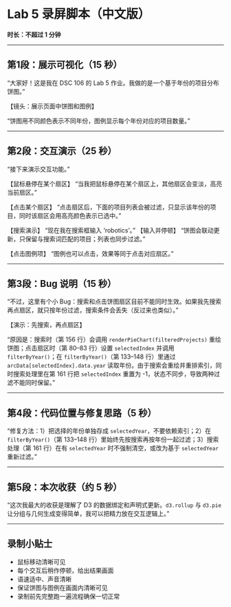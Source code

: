 # Lab 5 录屏脚本（中文版）

**时长：不超过 1 分钟**

---

## 第1段：展示可视化（15 秒）

“大家好！这是我在 DSC 106 的 Lab 5 作业。我做的是一个基于年份的项目分布饼图。”

【镜头：展示页面中饼图和图例】

“饼图用不同颜色表示不同年份，图例显示每个年份对应的项目数量。”

---

## 第2段：交互演示（25 秒）

“接下来演示交互功能。”

【鼠标悬停在某个扇区】
“当我把鼠标悬停在某个扇区上，其他扇区会变淡，高亮当前扇区。”

【点击某个扇区】
“点击扇区后，下面的项目列表会被过滤，只显示该年份的项目，同时该扇区会用高亮颜色表示已选中。”

【搜索演示】
“现在我在搜索框输入 ‘robotics’。”
【输入并停顿】
“饼图会联动更新，只保留与搜索词匹配的项目；列表也同步过滤。”

【点击图例项】
“图例也可以点击，效果等同于点击对应扇区。”

---

## 第3段：Bug 说明（15 秒）

“不过，这里有个小 Bug：搜索和点击饼图扇区目前不能同时生效。如果我先搜索再点扇区，就只按年份过滤，搜索条件会丢失（反过来也类似）。”

【演示：先搜索，再点扇区】

“原因是：搜索时（第 156 行）会调用 `renderPieChart(filteredProjects)` 重绘饼图；点击扇区时（第 80–83 行）设置 `selectedIndex` 并调用 `filterByYear()`；在 `filterByYear()`（第 133–148 行）里通过 `arcData[selectedIndex].data.year` 读取年份。由于搜索会重绘并重排索引，同时搜索处理里在第 161 行把 `selectedIndex` 重置为 -1，状态不同步，导致两种过滤不能同时保留。”

---

## 第4段：代码位置与修复思路（5 秒）

“修复方法：1）把选择的年份单独存成 `selectedYear`，不要依赖索引；2）在 `filterByYear()`（第 133–148 行）里始终先按搜索再按年份一起过滤；3）搜索处理（第 161 行）在有 `selectedYear` 时不强制清空，或改为基于 `selectedYear` 重新过滤。”

---

## 第5段：本次收获（约 5 秒）

“这次我最大的收获是理解了 D3 的数据绑定和声明式更新。`d3.rollup` 与 `d3.pie` 让分组与几何生成变得简单，我可以把精力放在交互逻辑上。”

---

## 录制小贴士

- 鼠标移动清晰可见
- 每个交互后稍作停顿，给出结果画面
- 语速适中、声音清晰
- 保证饼图与图例在画面内清晰可见
- 录制前先完整跑一遍流程确保一切正常
